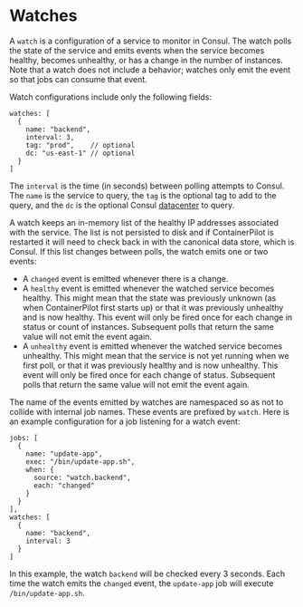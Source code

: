 # Watches

A `watch` is a configuration of a service to monitor in Consul. The watch polls the state of the service and emits events when the service becomes healthy, becomes unhealthy, or has a change in the number of instances. Note that a watch does not include a behavior; watches only emit the event so that jobs can consume that event.

Watch configurations include only the following fields:

```json5
watches: [
  {
    name: "backend",
    interval: 3,
    tag: "prod",    // optional
    dc: "us-east-1" // optional
  }
]
```

The `interval` is the time (in seconds) between polling attempts to Consul. The `name` is the service to query, the `tag` is the optional tag to add to the query, and the `dc` is the optional Consul [datacenter](https://www.consul.io/docs/guides/datacenters.html) to query.

A watch keeps an in-memory list of the healthy IP addresses associated with the service. The list is not persisted to disk and if ContainerPilot is restarted it will need to check back in with the canonical data store, which is Consul. If this list changes between polls, the watch emits one or two events:

- A `changed` event is emitted whenever there is a change.
- A `healthy` event is emitted whenever the watched service becomes healthy. This might mean that the state was previously unknown (as when ContainerPilot first starts up) or that it was previously unhealthy and is now healthy. This event will only be fired once for each change in status or count of instances. Subsequent polls that return the same value will not emit the event again.
- A `unhealthy` event is emitted whenever the watched service becomes unhealthy. This might mean that the service is not yet running when we first poll, or that it was previously healthy and is now unhealthy. This event will only be fired once for each change of status. Subsequent polls that return the same value will not emit the event again.

The name of the events emitted by watches are namespaced so as not to collide with internal job names. These events are prefixed by `watch`. Here is an example configuration for a job listening for a watch event:

```json5
jobs: [
  {
    name: "update-app",
    exec: "/bin/update-app.sh",
    when: {
      source: "watch.backend",
      each: "changed"
    }
  }
],
watches: [
  {
    name: "backend",
    interval: 3
  }
]
```

In this example, the watch `backend` will be checked every 3 seconds. Each time the watch emits the `changed` event, the `update-app` job will execute `/bin/update-app.sh`.

